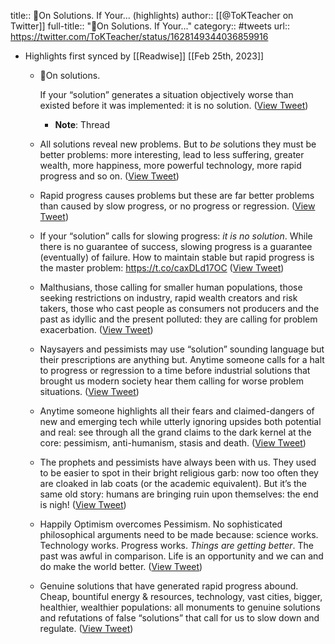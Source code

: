 title:: 🧵On Solutions. If Your... (highlights)
author:: [[@ToKTeacher on Twitter]]
full-title:: "🧵On Solutions. If Your..."
category:: #tweets
url:: https://twitter.com/ToKTeacher/status/1628149344036859916

- Highlights first synced by [[Readwise]] [[Feb 25th, 2023]]
	- 🧵On solutions.
	  
	  If your “solution” generates a situation objectively worse than existed before it was implemented: it is no solution. ([View Tweet](https://twitter.com/ToKTeacher/status/1628149344036859916))
		- **Note**: Thread
	- All solutions reveal new problems. But to *be* solutions they must be better problems: more interesting, lead to less suffering, greater wealth, more happiness, more powerful technology, more rapid progress and so on. ([View Tweet](https://twitter.com/ToKTeacher/status/1628149369559199747))
	- Rapid progress causes problems but these are far better problems than caused by slow progress, or no progress or regression. ([View Tweet](https://twitter.com/ToKTeacher/status/1628149371924787205))
	- If your “solution” calls for slowing progress: *it is no solution*. While there is no guarantee of success, slowing progress is a guarantee (eventually) of failure. How to maintain stable but rapid progress is the master problem: https://t.co/caxDLd17OC ([View Tweet](https://twitter.com/ToKTeacher/status/1628149373350850579))
	- Malthusians, those calling for smaller human populations, those seeking restrictions on industry, rapid wealth creators and risk takers, those who cast people as consumers not producers and the past as idyllic and the present polluted: they are calling for problem exacerbation. ([View Tweet](https://twitter.com/ToKTeacher/status/1628149376614019075))
	- Naysayers and pessimists may use “solution” sounding language but their prescriptions are anything but. Anytime someone calls for a halt to progress or regression to a time before industrial solutions that brought us modern society hear them calling for worse problem situations. ([View Tweet](https://twitter.com/ToKTeacher/status/1628149380741214212))
	- Anytime someone highlights all their fears and claimed-dangers of new and emerging tech while utterly ignoring upsides both potential and real: see through all the grand claims to the dark kernel at the core: pessimism, anti-humanism, stasis and death. ([View Tweet](https://twitter.com/ToKTeacher/status/1628149383220047881))
	- The prophets and pessimists have always been with us. They used to be easier to spot in their bright religious garb: now too often they are cloaked in lab coats (or the academic equivalent). But it’s the same old story: humans are bringing ruin upon themselves: the end is nigh! ([View Tweet](https://twitter.com/ToKTeacher/status/1628149385745018886))
	- Happily Optimism overcomes Pessimism. No sophisticated philosophical arguments need to be made because: science works. Technology works. Progress works. *Things are getting better*. The past was awful in comparison. Life is an opportunity and we can and do make the world better. ([View Tweet](https://twitter.com/ToKTeacher/status/1628149388282572804))
	- Genuine solutions that have generated rapid progress abound. Cheap, bountiful energy & resources, technology, vast cities, bigger, healthier, wealthier populations: all monuments to genuine solutions and refutations of false “solutions” that call for us to slow down and regulate. ([View Tweet](https://twitter.com/ToKTeacher/status/1628149390853681159))